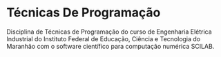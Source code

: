 # Técnicas De Programação
Disciplina de Técnicas de Programação do curso de Engenharia Elétrica Industrial do Instituto Federal de Educação, Ciência e Tecnologia do Maranhão com o software científico para computação numérica SCILAB.
